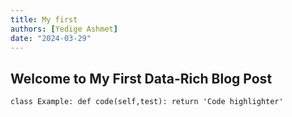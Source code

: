 ```yaml
---
title: My first
authors: [Yedige Ashmet]
date: "2024-03-29"
---
```


## Welcome to My First Data-Rich Blog Post
`
class Example:
	def code(self,test):
		return 'Code highlighter'
`
